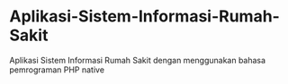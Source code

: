 # Aplikasi-Sistem-Informasi-Rumah-Sakit
Aplikasi Sistem Informasi Rumah Sakit dengan menggunakan bahasa pemrograman PHP native
